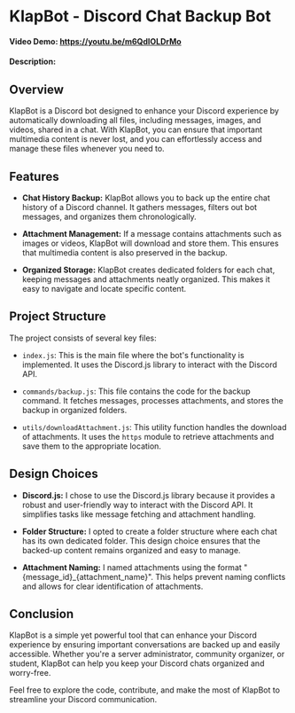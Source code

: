 # KlapBot - Discord Chat Backup Bot
#### Video Demo:  <https://youtu.be/m6QdIOLDrMo>
#### Description:
## Overview

KlapBot is a Discord bot designed to enhance your Discord experience by automatically downloading all files, including messages, images, and videos, shared in a chat. With KlapBot, you can ensure that important multimedia content is never lost, and you can effortlessly access and manage these files whenever you need to.

## Features

- **Chat History Backup:** KlapBot allows you to back up the entire chat history of a Discord channel. It gathers messages, filters out bot messages, and organizes them chronologically.

- **Attachment Management:** If a message contains attachments such as images or videos, KlapBot will download and store them. This ensures that multimedia content is also preserved in the backup.

- **Organized Storage:** KlapBot creates dedicated folders for each chat, keeping messages and attachments neatly organized. This makes it easy to navigate and locate specific content.

## Project Structure

The project consists of several key files:

- `index.js`: This is the main file where the bot's functionality is implemented. It uses the Discord.js library to interact with the Discord API.

- `commands/backup.js`: This file contains the code for the backup command. It fetches messages, processes attachments, and stores the backup in organized folders.

- `utils/downloadAttachment.js`: This utility function handles the download of attachments. It uses the `https` module to retrieve attachments and save them to the appropriate location.

## Design Choices

- **Discord.js:** I chose to use the Discord.js library because it provides a robust and user-friendly way to interact with the Discord API. It simplifies tasks like message fetching and attachment handling.

- **Folder Structure:** I opted to create a folder structure where each chat has its own dedicated folder. This design choice ensures that the backed-up content remains organized and easy to manage.

- **Attachment Naming:** I named attachments using the format "{message_id}_{attachment_name}". This helps prevent naming conflicts and allows for clear identification of attachments.

## Conclusion

KlapBot is a simple yet powerful tool that can enhance your Discord experience by ensuring important conversations are backed up and easily accessible. Whether you're a server administrator, community organizer, or student, KlapBot can help you keep your Discord chats organized and worry-free.

Feel free to explore the code, contribute, and make the most of KlapBot to streamline your Discord communication.
